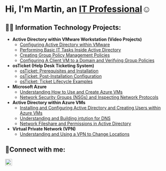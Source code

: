 <h1>Hi, I'm Martin, an <a href="https://linkedin.com/in/martin-domingo-martin">IT Professional</a>☺</h1>

<h2>👨‍💻 Information Technology Projects:</h2>

- <b>Active Directory within VMware Workstation (Video Projects)</b>
  - [Configuring Active Directory within VMware](https://github.com/MartindIT/IT-project-vids)
  - [Performing Basic IT Tasks Inside Active Directory](https://github.com/MartindIT/AD-pt.2)
  - [Creating Group Policy Management Policies](https://github.com/MartindIT/AD-pt.3)
  - [Configuring A Client VM to a Domain and Verifying Group Policies](https://github.com/MartindIT/AD-pt.4)
- <b>osTicket (Help Desk Ticketing System)</b>
  - [osTicket: Prerequisites and Installation](https://github.com/MartindIT/osticket-prereqs)
  - [osTicket: Post-Installation Configuration](https://github.com/MartindIT/post-install-config)
  - [osTicket: Ticket Lifecycle Examples](https://github.com/MartindIT/ticket-lifecycle)
- <b>Microsoft Azure</b>
  - [Understanding How to Use and Create Azure VMs](https://github.com/MartindIT/basics-Azure)
  - [Network Security Groups (NSGs) and Inspecting Network Protocols](https://github.com/MartindIT/azure-network-protocols)
- <b>Active Directory within Azure VMs</b>
  - [Installing and Configuring Active Directory and Creating Users within Azure VMs](https://github.com/MartindIT/install-config-AD)
  - [Understanding and Building intution for DNS](https://github.com/MartindIT/understand-dns)
  - [Network Fileshare and Permissions in Active Directory](https://github.com/MartindIT/network-fileshare)
- <b>Virtual Private Network (VPN)</b>
  - [Understanding and Using a VPN to Change Locations  ](https://github.com/MartindIT/vpn)
  
<h2>🤳Connect with me:</h2>


[<img align="left" alt="Josh | LinkedIn" width="22px" src="https://cdn.jsdelivr.net/npm/simple-icons@v3/icons/linkedin.svg" />][linkedin]




[linkedin]: https://linkedin.com/in/martin-domingo-martin
